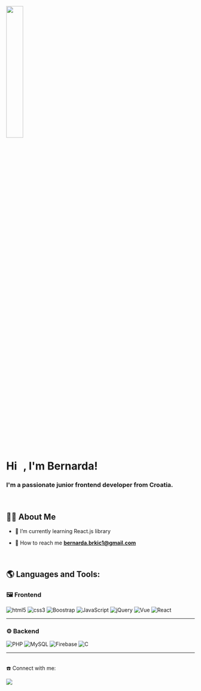 <a href="#"><img width="30% " height="auto" src="https://stories.freepiklabs.com/storage/39369/working-from-anywhere-bro-5330.png" height="175px" /></a>

<h1>Hi <img src="https://raw.githubusercontent.com/MartinHeinz/MartinHeinz/master/wave.gif" width="10px">, I'm Bernarda!</h1>
<h3>I'm a passionate junior frontend developer from Croatia.</h3><br>


## 🙋‍♂️ About Me

- 🌱 I’m currently learning React.js library

- 📧 How to reach me **bernarda.brkic1@gmail.com**

<br>

## 🌎 Languages and Tools:

### 🖼️ Frontend
<p>
  <img alt="html5" src="https://img.shields.io/badge/-HTML-E34F26?style=for-the-badge&logo=html5&logoColor=white" />
  <img alt="css3" src="https://img.shields.io/badge/-CSS-1572B6?style=for-the-badge&logo=css3&logoColor=white" />
  <img alt="Boostrap" src="https://img.shields.io/badge/-Bootstrap-7952B3?style=for-the-badge&logo=bootstrap&logoColor=white" />
  <img alt="JavaScript" src="https://img.shields.io/badge/-JavaScript-F7DF1E?style=for-the-badge&logo=javascript&logoColor=black" />
  <img alt="jQuery" src="https://img.shields.io/badge/jQuery-0769AD?style=for-the-badge&logo=jquery&logoColor=white" />
  <img alt="Vue" src="https://img.shields.io/badge/-Vue-4FC08D?style=for-the-badge&logo=vue.js&logoColor=white" />
  <img alt="React" https://img.shields.io/badge/-React-222222?style=for-the-badge&logo=react />
</p>
<hr/>

### ⚙️ Backend
<p>
  <img alt="PHP" src="https://img.shields.io/badge/PHP-777BB4?style=for-the-badge&logo=php&logoColor=white" />
  <img alt="MySQL" src="https://img.shields.io/badge/-MySQL-4479A1?style=for-the-badge&logo=mysql&logoColor=white" />
  <img alt="Firebase" src="https://img.shields.io/badge/-Firebase-FFCA28?style=for-the-badge&logo=firebase&logoColor=black" />
  <img alt="C" src="https://img.shields.io/badge/C-00599C?style=for-the-badge&logo=c&logoColor=white" />
</p>
<hr/>

<br/>
☎️ Connect with me:
<p align="left">

<a href="mailto:bernarda.brkic1@gmail.com"><img src="https://img.icons8.com/color/48/000000/gmail-new.png"/></a>
</p>
